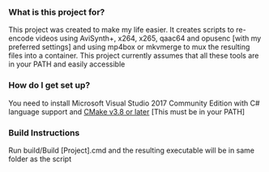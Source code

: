 ### What is this project for? ###

This project was created to make my life easier.
It creates scripts to re-encode videos using AviSynth+, x264, x265, qaac64 and opusenc [with my preferred settings] and using mp4box or mkvmerge to mux the resulting files into a container.
This project currently assumes that all these tools are in your PATH and easily accessible

### How do I get set up? ###

You need to install Microsoft Visual Studio 2017 Community Edition with C# language support and [CMake v3.8 or later](https://cmake.org) [This must be in your PATH]

### Build Instructions ###

Run build/Build [Project].cmd and the resulting executable will be in same folder as the script